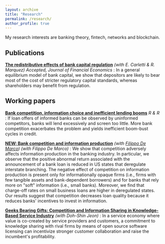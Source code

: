 ```yaml
---
layout: archive
title: "Research"
permalink: /research/
author_profile: true
---
```


My research interests are banking theory, fintech, networks and blockchain.

## Publications

__[The redistributive effects of bank capital regulation](https://silviopetriconi.github.io/files/CMP_redistributive_regulation.pdf)__ 
_(with E. Carletti & R. Marquez)_  _Accepted, Journal of Financial Economics_
:  In a general equilibrium model of bank capital, we show that
   depositors are likely to bear most of the cost of stricter regulatory
   capital standards, whereas shareholders may benefit from regulation.

## Working papers

__[Bank competition, information choice and inefficient lending booms](https://silviopetriconi.github.io/files/petriconi_lending_boom.pdf)__ _R & R_ 
:  If loan offers of informed banks can be observed by uninformed competitors, 
   banks will lend excessively and screen too little. More bank competition exacerbates the problem and yields inefficient boom-bust cycles in credit.

__[NEW: Bank competition and information production](https://silviopetriconi.github.io/files/demarco_petriconi_information.pdf)__ _(with [Filippo De Marco](http://mypage.unibocconi.eu/filippodemarco/))_
_(with Filippo De Marco)_
:  We show that competition adversely affects information production in the banking industry. In particular, we observe that the positive abnormal return associated with the announcement of a bank loan is reduced in US states that deregulate interstate branching. The negative effect of competition on information production is present only for informationally opaque firms (i.e., firms with few tangible assets and bank-dependent borrowers) and for banks that rely more on "soft" information (i.e., small banks). Moreover, we find that charge-off rates on small business loans are higher in deregulated states. 
Our results suggest that competition decreases loan quality because it reduces banks' incentives to invest in information.

__[Geeks Bearing Gifts: Competition and Information Sharing in Knowledge-Based Service Industry](https://silviopetriconi.github.io/files/knowledgesharing.pdf)__ _(with Doh-Shin Jeon)_
:  In a service economy where value is co-created by service providers and customers, a commitment to knowledge sharing with rival firms by means of open source software licensing can incentivize stronger customer collaboration and raise the incumbent's profitability.
 





